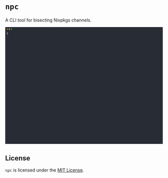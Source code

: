 # `npc`

A CLI tool for bisecting Nixpkgs channels.

![example bisect session](example.svg)

## License

`npc` is licensed under the [MIT License](LICENSE).
